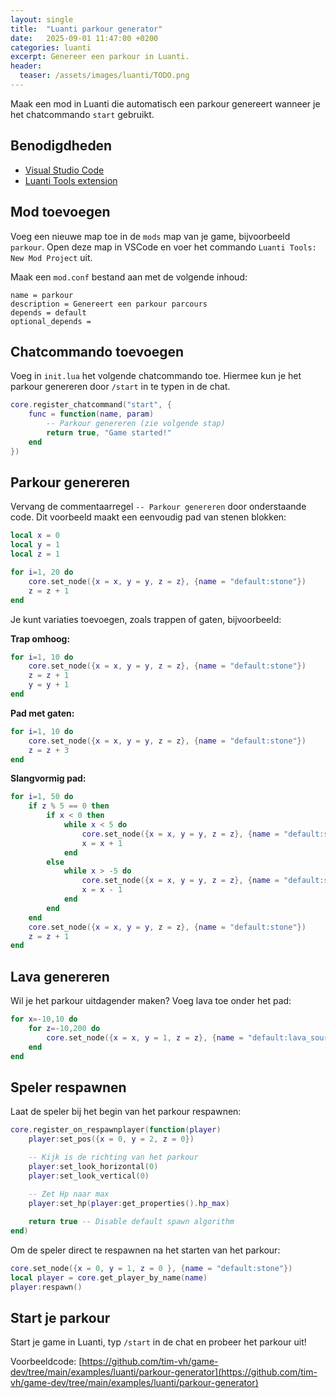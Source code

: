```yaml
---
layout: single
title:  "Luanti parkour generator"
date:   2025-09-01 11:47:00 +0200
categories: luanti
excerpt: Genereer een parkour in Luanti.
header:
  teaser: /assets/images/luanti/TODO.png
---
```


Maak een mod in Luanti die automatisch een parkour genereert wanneer je het chatcommando `start` gebruikt.

## Benodigdheden

-   [Visual Studio Code](https://code.visualstudio.com/)
-   [Luanti Tools extension](https://marketplace.visualstudio.com/items/?itemName=GreenXenith.minetest-tools)

## Mod toevoegen

Voeg een nieuwe map toe in de `mods` map van je game, bijvoorbeeld `parkour`. Open deze map in VSCode en voer het commando `Luanti Tools: New Mod Project` uit.

Maak een `mod.conf` bestand aan met de volgende inhoud:

```
name = parkour
description = Genereert een parkour parcours
depends = default
optional_depends =
```

## Chatcommando toevoegen

Voeg in `init.lua` het volgende chatcommando toe. Hiermee kun je het parkour genereren door `/start` in te typen in de chat.

```lua
core.register_chatcommand("start", {
    func = function(name, param)
        -- Parkour genereren (zie volgende stap)
        return true, "Game started!"
    end
})
```

## Parkour genereren

Vervang de commentaarregel `-- Parkour genereren` door onderstaande code. Dit voorbeeld maakt een eenvoudig pad van stenen blokken:

```lua
local x = 0
local y = 1
local z = 1

for i=1, 20 do
    core.set_node({x = x, y = y, z = z}, {name = "default:stone"})
    z = z + 1
end
```

Je kunt variaties toevoegen, zoals trappen of gaten, bijvoorbeeld:

**Trap omhoog:**
```lua
for i=1, 10 do
    core.set_node({x = x, y = y, z = z}, {name = "default:stone"})
    z = z + 1
    y = y + 1
end
```

**Pad met gaten:**
```lua
for i=1, 10 do
    core.set_node({x = x, y = y, z = z}, {name = "default:stone"})
    z = z + 3
end
```

**Slangvormig pad:**
```lua
for i=1, 50 do
    if z % 5 == 0 then
        if x < 0 then
            while x < 5 do
                core.set_node({x = x, y = y, z = z}, {name = "default:stone"})
                x = x + 1
            end
        else
            while x > -5 do
                core.set_node({x = x, y = y, z = z}, {name = "default:stone"})
                x = x - 1
            end
        end
    end
    core.set_node({x = x, y = y, z = z}, {name = "default:stone"})
    z = z + 1
end
```

## Lava genereren

Wil je het parkour uitdagender maken? Voeg lava toe onder het pad:

```lua
for x=-10,10 do
    for z=-10,200 do
        core.set_node({x = x, y = 1, z = z}, {name = "default:lava_source"})
    end
end
```

## Speler respawnen

Laat de speler bij het begin van het parkour respawnen:

```lua
core.register_on_respawnplayer(function(player)
    player:set_pos({x = 0, y = 2, z = 0})

    -- Kijk is de richting van het parkour
    player:set_look_horizontal(0)
    player:set_look_vertical(0)

    -- Zet Hp naar max
    player:set_hp(player:get_properties().hp_max)
    
    return true -- Disable default spawn algorithm
end)
```

Om de speler direct te respawnen na het starten van het parkour:

```lua
core.set_node({x = 0, y = 1, z = 0 }, {name = "default:stone"})
local player = core.get_player_by_name(name)
player:respawn()
```

## Start je parkour

Start je game in Luanti, typ `/start` in de chat en probeer het parkour uit!

Voorbeeldcode: [https://github.com/tim-vh/game-dev/tree/main/examples/luanti/parkour-generator](https://github.com/tim-vh/game-dev/tree/main/examples/luanti/parkour-generator)